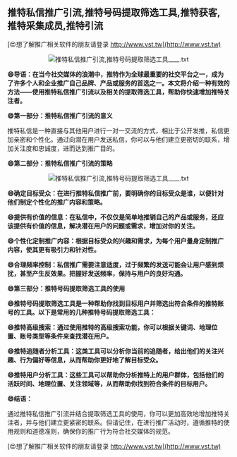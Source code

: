 ## **推特私信推广引流,推特号码提取筛选工具,推特获客,推特采集成员,推特引流**

[😍想了解推广相关软件的朋友请登录 http://www.vst.tw](http://www.vst.tw)

 <center><img src="https://vst.tw/MP4/tuiguang/png/8.png" alt="推特私信推广引流,推特号码提取筛选工具____.txt"></center>

**😄导语：在当今社交媒体的浪潮中，推特作为全球最重要的社交平台之一，成为了许多个人和企业推广自己品牌、产品或服务的首选之一。本文将介绍一种有效的方法——使用推特私信推广引流以及相关的提取筛选工具，帮助你快速增加推特关注者。**

**😄第一部分：推特私信推广引流的意义**

推特私信是一种直接与其他用户进行一对一交流的方式，相比于公开发推，私信更加亲密和个性化。通过向潜在用户发送私信，你可以与他们建立更密切的联系，增加关注度和忠诚度，进而达到推广目的。

**😄第二部分：推特私信推广引流的策略**

 <center><img src="https://vst.tw/MP4/tuiguang/png/3.png" alt="推特私信推广引流,推特号码提取筛选工具____.txt"></center>

**😄确定目标受众：在进行推特私信推广前，要明确你的目标受众是谁，以便针对他们制定个性化的推广内容和策略。**

**😄提供有价值的信息：在私信中，不仅仅是简单地推销自己的产品或服务，还应该提供有价值的信息，解决潜在用户的问题或需求，增加对你的关注。**

**😄个性化定制推广内容：根据目标受众的兴趣和需求，为每个用户量身定制推广内容，使其更有吸引力和针对性。**

**😄合理频率控制：私信推广需要注意适度，过于频繁的发送可能会让用户感到烦扰，甚至产生反效果。把握好发送频率，保持与用户的良好沟通。**

**😄第三部分：推特号码提取筛选工具的使用**

**😄推特号码提取筛选工具是一种帮助你找到目标用户并筛选出符合条件的推特账号的工具。以下是常用的几种推特号码提取筛选工具：**

**😄推特高级搜索：通过使用推特的高级搜索功能，你可以根据关键词、地理位置、账号类型等条件来查找潜在用户。**

**😄推特追随者分析工具：这类工具可以分析你当前的追随者，给出他们的关注兴趣、行为偏好等信息，从而帮助你更好地了解目标受众。**

**😄推特用户分析工具：这些工具可以帮助你分析推特上的用户群体，包括他们的活跃时间、地理位置、关注领域等，从而帮助你找到符合条件的目标用户。**

**😄结语：**

通过推特私信推广引流并结合提取筛选工具的使用，你可以更加高效地增加推特关注者，并与他们建立更紧密的联系。但请记住，在进行推广活动时，遵循推特的使用规则和道德准则，确保你的推广行为符合社交媒体的规范。

[😍想了解推广相关软件的朋友请登录 http://www.vst.tw](http://www.vst.tw)



